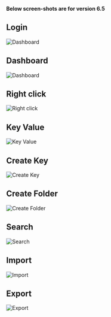 **Below screen-shots are for version 6.5**

Login
--------
![Dashboard](https://i.imgur.com/LwQOSsg.png "Login")

Dashboard
--------
![Dashboard](https://i.imgur.com/pDBDbdV.png "Dashboard")

Right click
--------
![Right click](https://i.imgur.com/PipmILT.png "Right click")

Key Value
--------
![Key Value](https://i.imgur.com/MfgXf6v.png "Key Value")

Create Key
--------
![Create Key](https://i.imgur.com/11T6PSR.png "Create Key")

Create Folder
--------
![Create Folder](https://i.imgur.com/SSMccG3.png "Create Folder")

Search 
-------
![Search](https://i.imgur.com/60g9Was.png "Search")

Import 
-------
![Import](https://i.imgur.com/8pevOdD.png "Import")

Export
-------
![Export](https://i.imgur.com/dfJX6P3.png "Export")